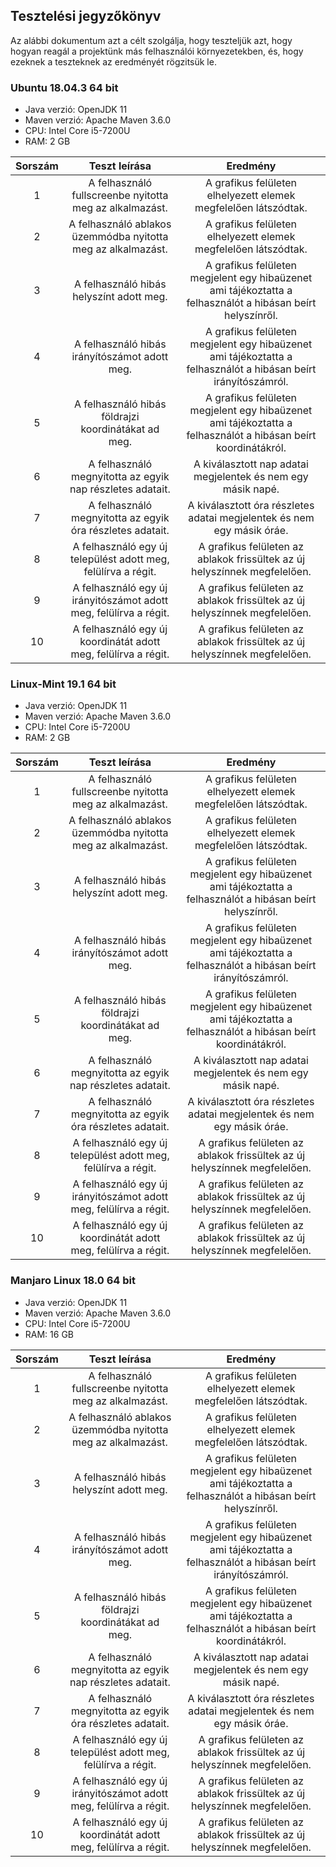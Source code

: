 
## Tesztelési jegyzőkönyv

Az alábbi dokumentum azt a célt szolgálja, hogy teszteljük azt, hogy hogyan reagál a projektünk más felhasználói környezetekben, és, hogy ezeknek a teszteknek az eredményét rögzitsük le.

### Ubuntu 18.04.3 64 bit

-   Java verzió: OpenJDK 11
-   Maven verzió: Apache Maven 3.6.0
-   CPU: Intel Core i5-7200U
-   RAM: 2 GB

| Sorszám | Teszt leírása | Eredmény |
|:-------------:|:-------------:|:-------------:|
|1|A felhasználó fullscreenbe nyitotta meg az alkalmazást. | A grafikus felületen elhelyezett elemek megfelelően látszódtak. |
|2|A felhasználó ablakos üzemmódba nyitotta meg az alkalmazást. | A grafikus felületen elhelyezett elemek megfelelően látszódtak. |
|3|A felhasználó hibás helyszínt adott meg. | A grafikus felületen megjelent egy hibaüzenet ami tájékoztatta a felhasználót a hibásan beírt helyszínről. |
|4|A felhasználó hibás irányítószámot adott meg.| A grafikus felületen megjelent egy hibaüzenet ami tájékoztatta a felhasználót a hibásan beírt irányítószámról. |
|5|A felhasználó hibás földrajzi koordinátákat ad meg. | A grafikus felületen megjelent egy hibaüzenet ami tájékoztatta a felhasználót a hibásan beírt koordinátákról.|
|6| A felhasználó megnyitotta az egyik nap részletes adatait.| A kiválasztott nap adatai megjelentek és nem egy másik napé. |
|7| A felhasználó megnyitotta az egyik óra részletes adatait.| A kiválasztott óra részletes adatai megjelentek és nem egy másik óráe. |
|8 | A felhasználó egy új települést adott meg, felülírva a régit. | A grafikus felületen az ablakok frissültek az új helyszínnek megfelelően. |
|9| A felhasználó egy új irányitószámot adott meg, felülírva a régit.| A grafikus felületen az ablakok frissültek az új helyszínnek megfelelően. |
|10 | A felhasználó egy új koordinátát adott meg, felülírva a régit.| A grafikus felületen az ablakok frissültek az új helyszínnek megfelelően. |

### Linux-Mint 19.1 64 bit

-   Java verzió: OpenJDK 11
-   Maven verzió: Apache Maven 3.6.0
-   CPU: Intel Core i5-7200U
-   RAM: 2 GB

| Sorszám | Teszt leírása | Eredmény |
|:-------------:|:-------------:|:-------------:|
|1|A felhasználó fullscreenbe nyitotta meg az alkalmazást. | A grafikus felületen elhelyezett elemek megfelelően látszódtak. |
|2|A felhasználó ablakos üzemmódba nyitotta meg az alkalmazást. | A grafikus felületen elhelyezett elemek megfelelően látszódtak. |
|3|A felhasználó hibás helyszínt adott meg. | A grafikus felületen megjelent egy hibaüzenet ami tájékoztatta a felhasználót a hibásan beírt helyszínről. |
|4|A felhasználó hibás irányítószámot adott meg.| A grafikus felületen megjelent egy hibaüzenet ami tájékoztatta a felhasználót a hibásan beírt irányítószámról. |
|5|A felhasználó hibás földrajzi koordinátákat ad meg. | A grafikus felületen megjelent egy hibaüzenet ami tájékoztatta a felhasználót a hibásan beírt koordinátákról.|
|6| A felhasználó megnyitotta az egyik nap részletes adatait.| A kiválasztott nap adatai megjelentek és nem egy másik napé. |
|7| A felhasználó megnyitotta az egyik óra részletes adatait.| A kiválasztott óra részletes adatai megjelentek és nem egy másik óráe. |
|8 | A felhasználó egy új települést adott meg, felülírva a régit. | A grafikus felületen az ablakok frissültek az új helyszínnek megfelelően. |
|9| A felhasználó egy új irányitószámot adott meg, felülírva a régit.| A grafikus felületen az ablakok frissültek az új helyszínnek megfelelően. |
|10 | A felhasználó egy új koordinátát adott meg, felülírva a régit.| A grafikus felületen az ablakok frissültek az új helyszínnek megfelelően. |

### Manjaro Linux 18.0 64 bit 

-   Java verzió: OpenJDK 11
-   Maven verzió: Apache Maven 3.6.0
-   CPU: Intel Core i5-7200U
-   RAM: 16 GB

| Sorszám | Teszt leírása | Eredmény |
|:-------------:|:-------------:|:-------------:|
|1|A felhasználó fullscreenbe nyitotta meg az alkalmazást. | A grafikus felületen elhelyezett elemek megfelelően látszódtak. |
|2|A felhasználó ablakos üzemmódba nyitotta meg az alkalmazást. | A grafikus felületen elhelyezett elemek megfelelően látszódtak. |
|3|A felhasználó hibás helyszínt adott meg. | A grafikus felületen megjelent egy hibaüzenet ami tájékoztatta a felhasználót a hibásan beírt helyszínről. |
|4|A felhasználó hibás irányítószámot adott meg.| A grafikus felületen megjelent egy hibaüzenet ami tájékoztatta a felhasználót a hibásan beírt irányítószámról. |
|5|A felhasználó hibás földrajzi koordinátákat ad meg. | A grafikus felületen megjelent egy hibaüzenet ami tájékoztatta a felhasználót a hibásan beírt koordinátákról.|
|6| A felhasználó megnyitotta az egyik nap részletes adatait.| A kiválasztott nap adatai megjelentek és nem egy másik napé. |
|7| A felhasználó megnyitotta az egyik óra részletes adatait.| A kiválasztott óra részletes adatai megjelentek és nem egy másik óráe. |
|8 | A felhasználó egy új települést adott meg, felülírva a régit. | A grafikus felületen az ablakok frissültek az új helyszínnek megfelelően. |
|9| A felhasználó egy új irányitószámot adott meg, felülírva a régit.| A grafikus felületen az ablakok frissültek az új helyszínnek megfelelően. |
|10 | A felhasználó egy új koordinátát adott meg, felülírva a régit.| A grafikus felületen az ablakok frissültek az új helyszínnek megfelelően. |


